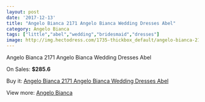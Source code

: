 ```yaml
---
layout: post
date: '2017-12-13'
title: "Angelo Bianca 2171 Angelo Bianca Wedding Dresses Abel"
category: Angelo Bianca
tags: ["little","abel","wedding","bridesmaid","dresses"]
image: http://img.hectodress.com/1735-thickbox_default/angelo-bianca-2171-angelo-bianca-wedding-dresses-abel.jpg
---
```

Angelo Bianca 2171 Angelo Bianca Wedding Dresses Abel

On Sales: **$285.6**
<a href="https://www.hectodress.com/angelo-bianca/1102-angelo-bianca-2171-angelo-bianca-wedding-dresses-abel.html"><amp-img layout="responsive" width="600" height="600" src="//img.hectodress.com/1735-thickbox_default/angelo-bianca-2171-angelo-bianca-wedding-dresses-abel.jpg" alt="Angelo Bianca 2171 Angelo Bianca Wedding Dresses Abel 0" /></a>

Buy it: [Angelo Bianca 2171 Angelo Bianca Wedding Dresses Abel](https://www.hectodress.com/angelo-bianca/1102-angelo-bianca-2171-angelo-bianca-wedding-dresses-abel.html "Angelo Bianca 2171 Angelo Bianca Wedding Dresses Abel")

View more: [Angelo Bianca](https://www.hectodress.com/14-angelo-bianca "Angelo Bianca")